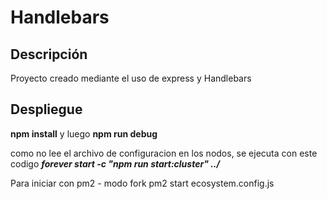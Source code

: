 # Handlebars

## Descripción

Proyecto creado mediante el uso de express y Handlebars

## Despliegue

**npm install** y luego **npm run debug**


como no lee el archivo de configuracion en los nodos, se ejecuta con este codigo ***forever start -c "npm run start:cluster" ../***

Para iniciar con pm2
	- modo fork 
	pm2 start ecosystem.config.js
	